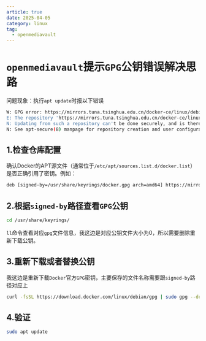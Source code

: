```yaml
---
article: true
date: 2025-04-05
category: linux
tag:
  - openmediavault
---
```


<!-- more -->

# `openmediavault`提示`GPG`公钥错误解决思路

问题现象：执行`apt update`时报以下错误

```bash
W: GPG error: https://mirrors.tuna.tsinghua.edu.cn/docker-ce/linux/debian bookworm InRelease: The following signatures couldn't be verified because the public key is not available: NO_PUBKEY 7EA0A9C3F273FCD8
E: The repository 'https://mirrors.tuna.tsinghua.edu.cn/docker-ce/linux/debian bookworm InRelease' is not signed.
N: Updating from such a repository can't be done securely, and is therefore disabled by default.
N: See apt-secure(8) manpage for repository creation and user configuration details.
```

## 1.检查仓库配置

确认Docker的APT源文件（通常位于`/etc/apt/sources.list.d/docker.list`）是否正确引用了密钥。例如：

```bash
deb [signed-by=/usr/share/keyrings/docker.gpg arch=amd64] https://mirrors.tuna.tsinghua.edu.cn/docker-ce/linux/debian bookworm stable
```

## 2.根据`signed-by`路径查看`GPG`公钥

```bash
cd /usr/share/keyrings/
```

`ll`命令查看对应`gpg`文件信息，我这边是对应公钥文件大小为0，所以需要删除重新下载公钥。

## 3.重新下载或者替换公钥

我这边是重新下载`Docker`官方`GPG`密钥，主要保存的文件名称需要跟`signed-by`路径对应上

```bash
curl -fsSL https://download.docker.com/linux/debian/gpg | sudo gpg --dearmor -o /usr/share/keyrings/docker.gpg
```

## 4.验证

```bash
sudo apt update
```
